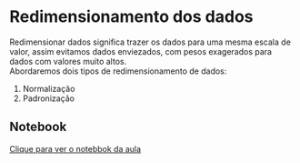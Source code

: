 # Redimensionamento dos dados
Redimensionar dados significa trazer os dados para uma mesma escala de valor, assim evitamos dados enviezados, com
pesos exagerados para dados com valores muito altos.<br>
Abordaremos dois tipos de redimensionamento de dados:

   1. Normalização
   2. Padronização

## Notebook
[Clique para ver o notebbok da aula](https://github.com/dev-daniel-amorim/AD-Norm_Padron/blob/main/Normaliza%C3%A7%C3%A3o%20e%20padroniza%C3%A7%C3%A3o.ipynb)
 
